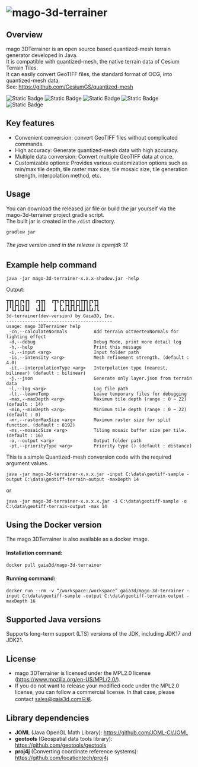 ![mago-3d-terrainer](https://github.com/user-attachments/assets/a36a2a8f-d031-472f-a96c-cc8d85dba686)
===

## Overview
mago 3DTerrainer is an open source based quantized-mesh terrain generator developed in Java.   
It is compatible with quantized-mesh, the native terrain data of Cesium Terrain Tiles.   
It can easily convert GeoTIFF files, the standard format of OCG, into quantized-mesh data.   
See: https://github.com/CesiumGS/quantized-mesh

![Static Badge](https://img.shields.io/badge/Gaia3D%2C%20Inc-blue?style=flat-square)
![Static Badge](https://img.shields.io/badge/QuantizedMesh-green?style=flat-square&logo=Cesium)
![Static Badge](https://img.shields.io/badge/Jdk17-red?style=flat-square&logo=openjdk)
![Static Badge](https://img.shields.io/badge/Gradle-darkorange?style=flat-square&logo=gradle)
![Static Badge](https://img.shields.io/badge/Docker%20Image-blue?style=flat-square&logo=docker)

## Key features
- Convenient conversion: convert GeoTIFF files without complicated commands.
- High accuracy: Generate quantized-mesh data with high accuracy.
- Multiple data conversion: Convert multiple GeoTIFF data at once.
- Customizable options: Provides various customization options such as min/max tile depth, tile raster max size, tile mosaic size, tile generation strength, interpolation method, etc.

## Usage
You can download the released jar file or build the jar yourself via the mago-3d-terrainer project gradle script.   
The built jar is created in the ```/dist``` directory.

```
gradlew jar
```
###### The java version used in the release is openjdk 17.

## Example help command
```
java -jar mago-3d-terrainer-x.x.x-shadow.jar -help
```
Output:
```
┳┳┓┏┓┏┓┏┓  ┏┓┳┓  ┏┳┓┏┓┳┓┳┓┏┓┳┳┓┏┓┳┓
┃┃┃┣┫┃┓┃┃   ┫┃┃   ┃ ┣ ┣┫┣┫┣┫┃┃┃┣ ┣┫
┛ ┗┛┗┗┛┗┛  ┗┛┻┛   ┻ ┗┛┛┗┛┗┛┗┻┛┗┗┛┛┗
3d-terrainer(dev-version) by Gaia3D, Inc.
----------------------------------------
usage: mago 3DTerrainer help
 -cn,--calculateNormals          Add terrain octVertexNormals for lighting effect
 -d,--debug                      Debug Mode, print more detail log
 -h,--help                       Print this message
 -i,--input <arg>                Input folder path
 -is,--intensity <arg>           Mesh refinement strength. (default : 4.0)
 -it,--interpolationType <arg>   Interpolation type (nearest, bilinear) (default : bilinear)
 -j,--json                       Generate only layer.json from terrain data
 -l,--log <arg>                  Log file path
 -lt,--leaveTemp                 Leave temporary files for debugging
 -max,--maxDepth <arg>           Maximum tile depth (range : 0 ~ 22) (default : 14)
 -min,--minDepth <arg>           Minimum tile depth (range : 0 ~ 22) (default : 0)
 -mr,--rasterMaxSize <arg>       Maximum raster size for split function. (default : 8192)
 -ms,--mosaicSize <arg>          Tiling mosaic buffer size per tile. (default : 16)
 -o,--output <arg>               Output folder path
 -pt,--priorityType <arg>        Priority type () (default : distance)
```
This is a simple Quantized-mesh conversion code with the required argument values.
```
java -jar mago-3d-terrainer-x.x.x.jar -input C:\data\geotiff-sample -output C:\data\geotiff-terrain-output -maxDepth 14
```
or
```
java -jar mago-3d-terrainer-x.x.x.x.jar -i C:\data\geotiff-sample -o C:\data\geotiff-terrain-output -max 14
```

## Using the Docker version
The mago 3DTerrainer is also available as a docker image.

#### Installation command:
```
docker pull gaia3d/mago-3d-terrainer
```
#### Running command:
```
docker run --rm -v “/workspace:/workspace” gaia3d/mago-3d-terrainer -input C:\data\geotiff-sample -output C:\data\geotiff-terrain-output -maxDepth 16
```

## Supported Java versions
Supports long-term support (LTS) versions of the JDK, including JDK17 and JDK21.

## License
- mago 3DTerrainer is licensed under the MPL2.0 license (<https://www.mozilla.org/en-US/MPL/2.0/>).
- If you do not want to release your modified code under the MPL2.0 license, you can follow a commercial license. In that case, please contact sales@gaia3d.com으로.

## Library dependencies
- **JOML** (Java OpenGL Math Library): <https://github.com/JOML-CI/JOML>
- **geotools** (Geospatial data tools library): <https://github.com/geotools/geotools>
- **proj4j** (Converting coordinate reference systems): <https://github.com/locationtech/proj4j>
